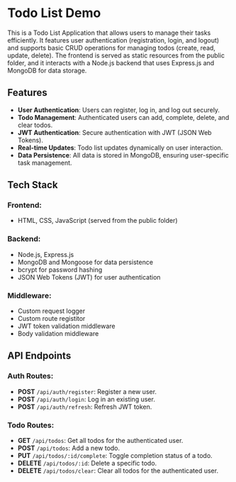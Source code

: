 # Todo List Demo

This is a Todo List Application that allows users to manage their tasks efficiently. It features user authentication (registration, login, and logout) and supports basic CRUD operations for managing todos (create, read, update, delete). The frontend is served as static resources from the public folder, and it interacts with a Node.js backend that uses Express.js and MongoDB for data storage.

## Features

-   **User Authentication**: Users can register, log in, and log out securely.
-   **Todo Management**: Authenticated users can add, complete, delete, and clear todos.
-   **JWT Authentication**: Secure authentication with JWT (JSON Web Tokens).
-   **Real-time Updates**: Todo list updates dynamically on user interaction.
-   **Data Persistence**: All data is stored in MongoDB, ensuring user-specific task management.

## Tech Stack

### Frontend:

-   HTML, CSS, JavaScript (served from the public folder)

### Backend:

-   Node.js, Express.js
-   MongoDB and Mongoose for data persistence
-   bcrypt for password hashing
-   JSON Web Tokens (JWT) for user authentication

### Middleware:

-   Custom request logger
-   Custom route registitor
-   JWT token validation middleware
-   Body validation middleware

## API Endpoints

### Auth Routes:

-   **POST** `/api/auth/register`: Register a new user.
-   **POST** `/api/auth/login`: Log in an existing user.
-   **POST** `/api/auth/refresh`: Refresh JWT token.

### Todo Routes:

-   **GET** `/api/todos`: Get all todos for the authenticated user.
-   **POST** `/api/todos`: Add a new todo.
-   **PUT** `/api/todos/:id/complete`: Toggle completion status of a todo.
-   **DELETE** `/api/todos/:id`: Delete a specific todo.
-   **DELETE** `/api/todos/clear`: Clear all todos for the authenticated user.
